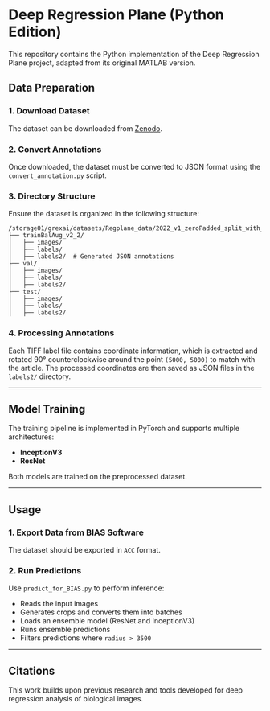 # Deep Regression Plane (Python Edition)

This repository contains the Python implementation of the Deep Regression Plane project, adapted from its original MATLAB version.

## Data Preparation

### 1. Download Dataset
The dataset can be downloaded from [Zenodo](<insert-zenodo-link-here>).

### 2. Convert Annotations
Once downloaded, the dataset must be converted to JSON format using the `convert_annotation.py` script.

### 3. Directory Structure
Ensure the dataset is organized in the following structure:

```
/storage01/grexai/datasets/Regplane_data/2022_v1_zeroPadded_split_with_test/
├── trainBalAug_v2_2/
│   ├── images/
│   ├── labels/
│   ├── labels2/  # Generated JSON annotations
├── val/
│   ├── images/
│   ├── labels/
│   ├── labels2/
├── test/
│   ├── images/
│   ├── labels/
│   ├── labels2/
```

### 4. Processing Annotations
Each TIFF label file contains coordinate information, which is extracted and rotated 90° counterclockwise around the point `(5000, 5000)` to match with the article. The processed coordinates are then saved as JSON files in the `labels2/` directory.

---

## Model Training

The training pipeline is implemented in PyTorch and supports multiple architectures:

- **InceptionV3**  
- **ResNet**

Both models are trained on the preprocessed dataset.

---

## Usage

### 1. Export Data from BIAS Software
The dataset should be exported in `ACC` format.

### 2. Run Predictions
Use `predict_for_BIAS.py` to perform inference:

- Reads the input images
- Generates crops and converts them into batches
- Loads an ensemble model (ResNet and InceptionV3)
- Runs ensemble predictions
- Filters predictions where `radius > 3500`

---

## Citations

This work builds upon previous research and tools developed for deep regression analysis of biological images.
